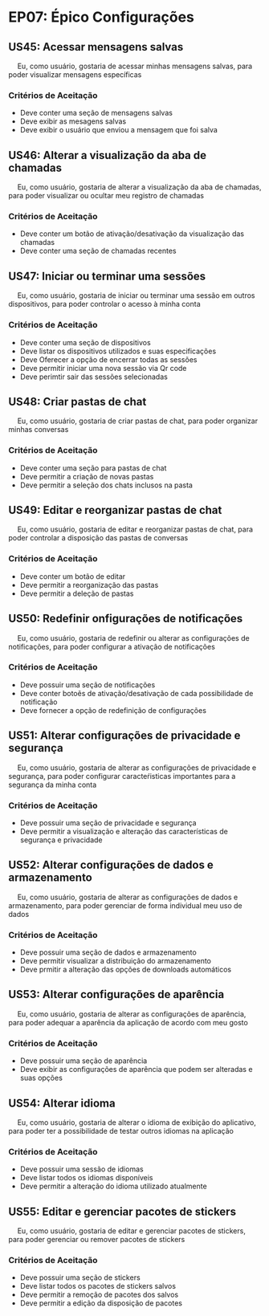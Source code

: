 # EP07: Épico Configurações

## US45: Acessar mensagens salvas
<p> &emsp; Eu, como usuário, gostaria de acessar minhas mensagens salvas, para poder visualizar mensagens específicas</p>
    
### Critérios de Aceitação
- Deve conter uma seção de mensagens salvas
- Deve exibir as mesagens salvas 
- Deve exibir o usuário que enviou a mensagem que foi salva

## US46: Alterar a visualização da aba de chamadas
<p> &emsp; Eu, como usuário, gostaria de alterar a visualização da aba de chamadas, para poder visualizar ou ocultar meu registro de chamadas </p>
    
### Critérios de Aceitação
- Deve conter um botão de ativação/desativação da visualização das chamadas
- Deve conter uma seção de chamadas recentes

## US47: Iniciar ou terminar uma sessões
<p> &emsp; Eu, como usuário, gostaria de iniciar ou terminar uma sessão em outros dispositivos, para poder controlar o acesso à minha conta</p>
    
### Critérios de Aceitação
- Deve conter uma seção de dispositivos
- Deve listar os dispositivos utilizados e suas especificações
- Deve Oferecer a opção de encerrar todas as sessões
- Deve permitir iniciar uma nova sessão via Qr code
- Deve perimtir sair das sessões selecionadas 

## US48: Criar pastas de chat 
<p> &emsp; Eu, como usuário, gostaria de criar pastas de chat, para poder organizar minhas conversas </p>
    
### Critérios de Aceitação
- Deve conter uma seção para pastas de chat
- Deve permitir a criação de novas pastas  
- Deve permitir a seleção dos chats inclusos na pasta

## US49: Editar e reorganizar pastas de chat
<p> &emsp; Eu, como usuário, gostaria de editar e reorganizar pastas de chat, para poder controlar a disposição das pastas de conversas</p>
    
### Critérios de Aceitação
- Deve conter um botão de editar
- Deve permitir a reorganização das pastas
- Deve permitir a deleção de pastas

## US50: Redefinir onfigurações de notificações
<p> &emsp; Eu, como usuário, gostaria de redefinir ou alterar as configurações de notificações, para poder configurar a ativação de notificações</p>
    
### Critérios de Aceitação
- Deve possuir uma seção de notificações
- Deve conter botoẽs de ativação/desativação de cada possibilidade de notificação
- Deve fornecer a opção de redefinição de configurações

## US51: Alterar configurações de privacidade e segurança
<p> &emsp; Eu, como usuário, gostaria de alterar as configurações de privacidade e segurança, para poder configurar caracteŕisticas importantes para a segurança da minha conta </p>
    
### Critérios de Aceitação
- Deve possuir uma seção de privacidade e segurança
- Deve permitir a visualização e alteração das características de segurança e privacidade

## US52: Alterar configurações de dados e armazenamento
<p> &emsp; Eu, como usuário, gostaria de alterar as configurações de dados e armazenamento, para poder gerenciar de forma individual meu uso de dados</p>
    
### Critérios de Aceitação
- Deve possuir uma seção de dados e armazenamento
- Deve permitir visualizar a distribuição do armazenamento
- Deve prmitir a alteração das opções de downloads automáticos

## US53: Alterar configurações de aparência  
<p> &emsp; Eu, como usuário, gostaria de alterar as configurações de aparência, para poder adequar a aparência da aplicação de acordo com meu gosto</p>
    
### Critérios de Aceitação
- Deve possuir uma seção de aparência
- Deve exibir as configurações de aparência que podem ser alteradas e suas opções

## US54:  Alterar idioma  
<p> &emsp; Eu, como usuário, gostaria de alterar o idioma de exibição do aplicativo, para poder ter a possibilidade de testar outros idiomas na aplicação </p>
    
### Critérios de Aceitação
- Deve possuir uma sessão de idiomas
- Deve listar todos os idiomas disponíveis
- Deve permitir a alteração do idioma utilizado atualmente

## US55: Editar e gerenciar pacotes de stickers
<p> &emsp; Eu, como usuário, gostaria de editar e gerenciar pacotes de stickers, para poder gerenciar ou remover pacotes de stickers</p>
    
### Critérios de Aceitação
- Deve possuir uma seção de stickers
- Deve listar todos os pacotes de stickers salvos
- Deve permitir a remoção de pacotes dos salvos
- Deve permitir a edição da disposição de pacotes 
